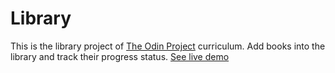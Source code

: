 # Library

This is the library project of [The Odin Project](https://www.theodinproject.com/) curriculum. Add books into the library
and track their progress status. [See live demo](https://sinabayati.github.io/library/)
